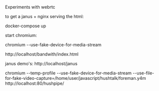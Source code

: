
Experiments with webrtc

to get a janus + nginx serving the html:

docker-compose up

start chromium:

chromium --use-fake-device-for-media-stream


http://localhost/bandwith/index.html

janus demo's:
http://localhost/janus


chromium --temp-profile --use-fake-device-for-media-stream --use-file-for-fake-video-capture=/home/user/javascript/hushtalk/foreman.y4m http://localhost:80/hushpipe/

